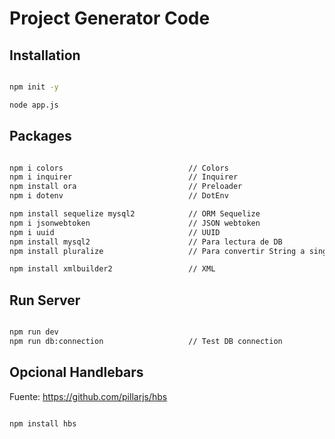 # Project Generator Code


## Installation

```sh

npm init -y

node app.js

```


## Packages

```sh

npm i colors                            // Colors
npm i inquirer                          // Inquirer
npm install ora                         // Preloader
npm i dotenv                            // DotEnv

npm install sequelize mysql2            // ORM Sequelize
npm i jsonwebtoken                      // JSON webtoken
npm i uuid                              // UUID
npm install mysql2                      // Para lectura de DB
npm install pluralize                   // Para convertir String a singular

npm install xmlbuilder2                 // XML


```


## Run Server

```sh

npm run dev
npm run db:connection                   // Test DB connection

```


## Opcional Handlebars

Fuente: https://github.com/pillarjs/hbs

```sh

npm install hbs

```
